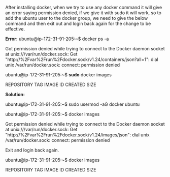 After installing docker, when we try to use any docker command it will give an error saying permission denied, if we give it with sudo it will work, 
so to add the ubuntu user to the docker group, we need to give the below command and then exit out and login back again for the change to be effective.

**Error:**
ubuntu@ip-172-31-91-205:~$ docker ps -a


Got permission denied while trying to connect to the Docker daemon socket at unix:///var/run/docker.sock: Get "http://%2Fvar%2Frun%2Fdocker.sock/v1.24/containers/json?all=1": dial unix /var/run/docker.sock: connect: permission denied

ubuntu@ip-172-31-91-205:~$ **sudo** docker images

REPOSITORY   TAG       IMAGE ID   CREATED   SIZE

**Solution:**

ubuntu@ip-172-31-91-205:~$ sudo usermod -aG docker ubuntu

ubuntu@ip-172-31-91-205:~$ docker images

Got permission denied while trying to connect to the Docker daemon socket at unix:///var/run/docker.sock: Get "http://%2Fvar%2Frun%2Fdocker.sock/v1.24/images/json": dial unix /var/run/docker.sock: connect: permission denied

Exit and login back again.

ubuntu@ip-172-31-91-205:~$ docker images

REPOSITORY   TAG       IMAGE ID   CREATED   SIZE
